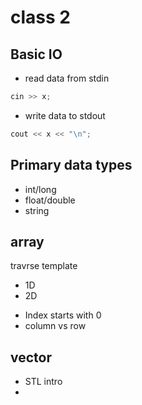 # class 2

## Basic IO

- read data from stdin
```cpp
cin >> x;
```
- write data to stdout
```cpp
cout << x << "\n";
```

## Primary data types

- int/long
- float/double
- string

## array
travrse template

- 1D
- 2D

* Index starts with 0
* column vs row

## vector
- STL intro
- <vector>
